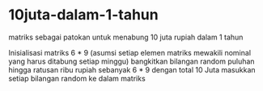 # 10juta-dalam-1-tahun
matriks sebagai patokan untuk menabung 10 juta rupiah dalam 1 tahun

Inisialisasi matriks 6 * 9 (asumsi setiap elemen matriks mewakili nominal yang harus ditabung setiap minggu)
bangkitkan bilangan random puluhan hingga ratusan ribu rupiah sebanyak 6 * 9 dengan total 10 Juta
masukkan setiap bilangan random ke dalam matriks
